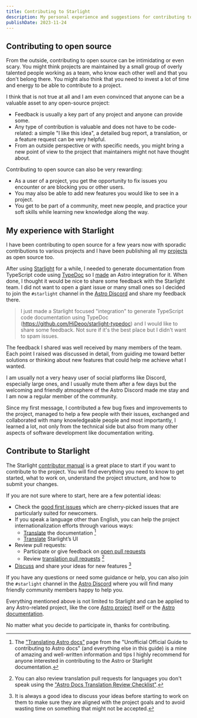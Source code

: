 ```yaml
---
title: Contributing to Starlight
description: My personal experience and suggestions for contributing to open-source projects like Starlight.
publishDate: 2023-11-24
---
```


## Contributing to open source

From the outside, contributing to open source can be intimidating or even scary.
You might think projects are maintained by a small group of overly talented people working as a team, who know each other well and that you don't belong there.
You might also think that you need to invest a lot of time and energy to be able to contribute to a project.

I think that is not true at all and I am even convinced that anyone can be a valuable asset to any open-source project:

- Feedback is usually a key part of any project and anyone can provide some.
- Any type of contribution is valuable and does not have to be code-related: a simple "I like this idea", a detailed bug report, a translation, or a feature request can be very helpful.
- From an outside perspective or with specific needs, you might bring a new point of view to the project that maintainers might not have thought about.

Contributing to open source can also be very rewarding:

- As a user of a project, you get the opportunity to fix issues you encounter or are blocking you or other users.
- You may also be able to add new features you would like to see in a project.
- You get to be part of a community, meet new people, and practice your soft skills while learning new knowledge along the way.

## My experience with Starlight

I have been contributing to open source for a few years now with sporadic contributions to various projects and I have been publishing all my [projects](/projects) as open source too.

After using [Starlight](https://starlight.astro.build) for a while, I needed to generate documentation from TypeScript code using [TypeDoc](https://typedoc.org) so I [made](https://github.com/HiDeoo/starlight-typedoc) an Astro integration for it.
When done, I thought it would be nice to share some feedback with the Starlight team.
I did not want to open a giant issue or many small ones so I decided to join the `#starlight` channel in the [Astro Discord](https://astro.build/chat) and share my feedback there.

> I just made a Starlight focused "integration" to generate TypeScript code documentation using TypeDoc (https://github.com/HiDeoo/starlight-typedoc) and I would like to share some feedback. Not sure if it's the best place but I didn't want to spam issues.

The feedback I shared was well received by many members of the team.
Each point I raised was discussed in detail, from guiding me toward better solutions or thinking about new features that could help me achieve what I wanted.

I am usually not a very heavy user of social platforms like Discord, especially large ones, and I usually mute them after a few days but the welcoming and friendly atmosphere of the Astro Discord made me stay and I am now a regular member of the community.

Since my first message, I contributed a few bug fixes and improvements to the project, managed to help a few people with their issues, exchanged and collaborated with many knowledgeable people and most importantly, I learned a lot, not only from the technical side but also from many other aspects of software development like documentation writing.

## Contribute to Starlight

The Starlight [contributor manual](https://github.com/withastro/starlight/blob/main/CONTRIBUTING.md) is a great place to start if you want to contribute to the project.
You will find everything you need to know to get started, what to work on, understand the project structure, and how to submit your changes.

If you are not sure where to start, here are a few potential ideas:

- Check the [good first issues](https://github.com/withastro/starlight/issues?q=is%3Aissue+is%3Aopen+sort%3Aupdated-desc+label%3A%22good+first+issue%22) which are cherry-picked issues that are particularly suited for newcomers.
- If you speak a language other than English, you can help the project internationalization efforts through various ways:
  - [Translate](https://github.com/withastro/starlight/blob/main/CONTRIBUTING.md#translating-starlights-docs) the documentation [^1]
  - [Translate](https://github.com/withastro/starlight/blob/main/CONTRIBUTING.md#translating-starlights-ui) Starlight’s UI
- Review pull requests:
  - Participate or give feedback on [open pull requests](https://github.com/withastro/starlight/pulls?q=is%3Apr+is%3Aopen+sort%3Aupdated-desc+-label%3Ai18n)
  - Review [translation pull requests](https://github.com/withastro/starlight/pulls?q=is%3Apr+is%3Aopen+sort%3Aupdated-desc+label%3Ai18n+) [^2]
- [Discuss](https://github.com/withastro/starlight/discussions/categories/feature-requests) and share your ideas for new features [^3]

[^1]: The ["Translating Astro docs"](https://astro-docs-docs.netlify.app/guides/i18n) page from the "Unofficial Official Guide to contributing to Astro docs" (and everything else in this guide) is a mine of amazing and well-written information and tips I highly recommend for anyone interested in contributing to the Astro or Starlight documentation.
[^2]: You can also review translation pull requests for languages you don't speak using the ["Astro Docs Translation Review Checklist"](https://hackmd.io/1KYnrpUQR0SAGTzHIUoUDg?view).
[^3]: It is always a good idea to discuss your ideas before starting to work on them to make sure they are aligned with the project goals and to avoid wasting time on something that might not be accepted.

If you have any questions or need some guidance or help, you can also join the `#starlight` channel in the [Astro Discord](https://astro.build/chat) where you will find many friendly community members happy to help you.

Everything mentioned above is not limited to Starlight and can be applied to any Astro-related project, like the core [Astro project](https://github.com/withastro/astro) itself or the [Astro documentation](https://github.com/withastro/docs).

No matter what you decide to participate in, thanks for contributing.
